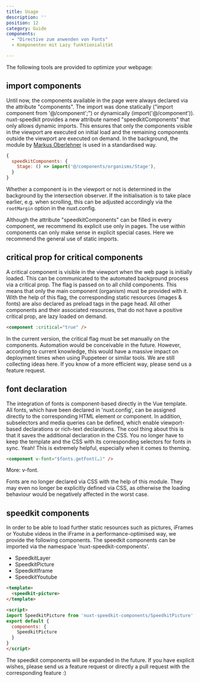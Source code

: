 ```yaml
---
title: Usage
description: ''
position: 12
category: Guide
components:
  - "Directive zum anwenden von Fonts"
  - Komponenten mit Lazy funktionialität

---
```


The following tools are provided to optimize your webpage:

## import components

Until now, the components available in the page were always declared via the attribute "components". The import was done statically ("import component from '@/component';") or dynamically (import('@/component')). nuxt-speedkit provides a new attribute named "speedkitComponents" that only allows dynamic imports. This ensures that only the components visible in the viewport are executed on initial load and the remaining components outside the viewport are executed on demand. In the background, the module by [Markus Oberlehner](https://github.com/maoberlehner/vue-lazy-hydration) is used in a standardised way.

```js
{
  speedkitComponents: {
    Stage: () => import('@/components/organisms/Stage'),
  }
}
```

Whether a component is in the viewport or not is determined in the background by the intersection observer. If the initialisation is to take place earlier, e.g. when scrolling, this can be adjusted accordingly via the `rootMargin` option in the <nuxt-link to="/options#components">nuxt.config</nuxt-link>.

<alert type="warning">
Although the attribute "speedkitComponents" can be filled in every component, we recommend its explicit use only in pages. The use within components can only make sense in explicit special cases. Here we recommend the general use of static imports.
</alert>

## critical prop for critical components

A critical component is visible in the viewport when the web page is initially loaded. This can be communicated to the automated background process via a critical prop. The flag is passed on to all child components. This means that only the main component (organism) must be provided with it. With the help of this flag, the corresponding static resources (images & fonts) are also declared as preload tags in the page head. All other components and their associated resources, that do not have a positive critical prop, are lazy loaded on demand.

```html
<component :critical="true" />
```

<alert type="info">
In the current version, the critical flag must be set manually on the components. Automation would be conceivable in the future. However, according to current knowledge, this would have a massive impact on deployment times when using Puppeteer or similar tools. We are still collecting ideas here. If you know of a more efficient way, please send us a feature request.
</alert>

## font declaration

The integration of fonts is component-based directly in the Vue template. All fonts, which have been declared in 'nuxt.config', can be assigned directly to the corresponding HTML element or component. In addition, subselectors and media queries can be defined, which enable viewport-based declarations or rich-text declarations. 
The cool thing about this is that it saves the additional declaration in the CSS. You no longer have to keep the template and the CSS with its corresponding selectors for fonts in sync. Yeah! This is extremely helpful, especially when it comes to theming.

```html
<component v-font="$fonts.getFont(…)" />
```

More: <nuxt-link to="/v-font">v-font</nuxt-link>.

<alert type="warning">
Fonts are no longer declared via CSS with the help of this module. They may even no longer be explicitly defined via CSS, as otherwise the loading behaviour would be negatively affected in the worst case.
</alert>

## speedkit components

In order to be able to load further static resources such as pictures, iFrames or Youtube videos in the iFrame in a performance-optimised way, we provide the following components. The speedkit components can be imported via the namespace 'nuxt-speedkit-components'.

- <nuxt-link to="/components/speedkit-layer">SpeedkitLayer</nuxt-link>
- <nuxt-link to="/components/speedkit-picture">SpeedkitPicture</nuxt-link>
- <nuxt-link to="/components/speedkit-iframe">SpeedkitIframe</nuxt-link>
- <nuxt-link to="/components/speedkit-youtube">SpeedkitYoutube</nuxt-link>

```html
<template>
  <speedkit-picture>
</template>

<script>
import SpeedkitPicture from 'nuxt-speedkit-components/SpeedkitPicture'
export default {
  components: {
    SpeedkitPicture
  }
}
</script>
```

<alert type="info">
The speedkit components will be expanded in the future. If you have explicit wishes, please send us a feature request or directly a pull request with the corresponding feature :)
</alert>
